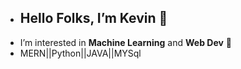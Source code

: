 -  ## Hello Folks, I’m Kevin 👋 
-   I’m interested in **Machine Learning** and **Web Dev** 👀
-   MERN||Python||JAVA||MYSql
  

<!---
Kevinkp09/Kevinkp09 is a ✨ special ✨ repository because its `README.md` (this file) appears on your GitHub profile.
You can click the Preview link to take a look at your changes.
--->
